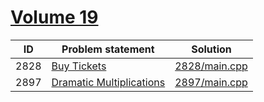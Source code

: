 # [Volume 19](http://poj.org/problemlist?volume=19)


| ID   | Problem statement                                          | Solution                       |
|------|------------------------------------------------------------|--------------------------------|
| 2828 | [Buy Tickets](http://poj.org/problem?id=2828)              | [2828/main.cpp](2828/main.cpp) |
| 2897 | [Dramatic Multiplications](http://poj.org/problem?id=2897) | [2897/main.cpp](2897/main.cpp) |

